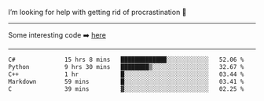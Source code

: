I’m looking for help with getting rid of procrastination 🤔

-----

Some interesting code :arrow_right: [here](https://github.com/zhen8838/playground)

-----

<!--START_SECTION:waka-->

```txt
C#              15 hrs 8 mins   █████████████░░░░░░░░░░░░   52.06 %
Python          9 hrs 30 mins   ████████▒░░░░░░░░░░░░░░░░   32.67 %
C++             1 hr            █░░░░░░░░░░░░░░░░░░░░░░░░   03.44 %
Markdown        59 mins         █░░░░░░░░░░░░░░░░░░░░░░░░   03.41 %
C               39 mins         ▓░░░░░░░░░░░░░░░░░░░░░░░░   02.25 %
```

<!--END_SECTION:waka-->

<!--
**zhen8838/zhen8838** is a ✨ _special_ ✨ repository because its `README.md` (this file) appears on your GitHub profile.

Here are some ideas to get you started:

- 🔭 I’m currently working on ...
- 🌱 I’m currently learning ...
- 👯 I’m looking to collaborate on ...
 ...
- 💬 Ask me about ...
- 📫 How to reach me: ...
- 😄 Pronouns: ...
- ⚡ Fun fact: ...
-->
